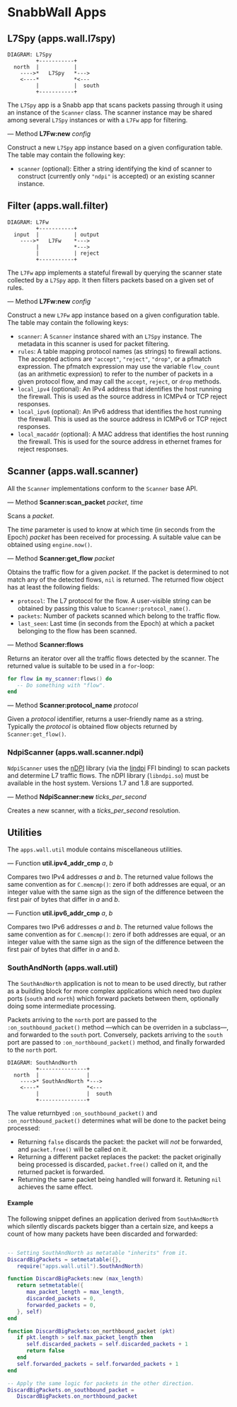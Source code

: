 SnabbWall Apps
==============

L7Spy (apps.wall.l7spy)
-----------------------

    DIAGRAM: L7Spy
             +-----------+
      north  |           |
        ---->*   L7Spy   *--->
        <----*           *<---
             |           |  south
             +-----------+

The `L7Spy` app is a Snabb app that scans packets passing through it using
an instance of the `Scanner` class. The scanner instance may be shared among
several `L7Spy` instances or with a `L7Fw` app for filtering.

— Method **L7Fw:new** *config*

Construct a new `L7Spy` app instance based on a given configuration table.
The table may contain the following key:

* `scanner` (optional): Either a string identifying the kind of scanner to
  construct (currently only `"ndpi"` is accepted) or an existing scanner
  instance.


Filter (apps.wall.filter)
-------------------------

    DIAGRAM: L7Fw
             +-----------+
      input  |           | output
        ---->*   L7Fw    *--->
             |           *--->
             |           | reject
             +-----------+

The `L7Fw` app implements a stateful firewall by querying the scanner
state collected by a `L7Spy` app. It then filters packets based on a
given set of rules.

— Method **L7Fw:new** *config*

Construct a new `L7Fw` app instance based on a given configuration table.
The table may contain the following keys:

* `scanner`: A `Scanner` instance shared with an `L7Spy` instance. The metadata
  in this scanner is used for packet filtering.
* `rules`: A table mapping protocol names (as strings) to firewall actions.
  The accepted actions are `"accept"`, `"reject"`, `"drop"`, or a pfmatch
  expression. The pfmatch expression may use the variable `flow_count`
  (as an arithmetic expression) to refer to the number of packets in a
  given protocol flow, and may call the `accept`, `reject`, or `drop` methods.
* `local_ipv4` (optional): An IPv4 address that identifies the host running
  the firewall. This is used as the source address in ICMPv4 or TCP reject
  responses.
* `local_ipv6` (optional): An IPv6 address that identifies the host running
  the firewall. This is used as the source address in ICMPv6 or TCP reject
  responses.
* `local_macaddr` (optional): A MAC address that identifies the host running
  the firewall. This is used for the source address in ethernet frames for
  reject responses.


Scanner (apps.wall.scanner)
---------------------------

All the `Scanner` implementations conform to the `Scanner` base API.

— Method **Scanner:scan_packet** *packet*, *time*

Scans a *packet*.

The *time* parameter is used to know at which time (in seconds from the Epoch)
*packet* has been received for processing. A suitable value can be obtained
using `engine.now()`.

— Method **Scanner:get_flow** *packet*

Obtains the traffic flow for a given *packet*. If the packet is determined to
not match any of the detected flows, `nil` is returned. The returned flow
object has at least the following fields:

* `protocol`: The L7 protocol for the flow. A user-visible string can be
  obtained by passing this value to `Scanner:protocol_name()`.
* `packets`: Number of packets scanned which belong to the traffic flow.
* `last_seen`: Last time (in seconds from the Epoch) at which a packet
  belonging to the flow has been scanned.

— Method **Scanner:flows**

Returns an iterator over all the traffic flows detected by the scanner. The
returned value is suitable to be used in a `for`-loop:

```lua
for flow in my_scanner:flows() do
   -- Do something with "flow".
end
```

— Method **Scanner:protocol_name** *protocol*

Given a *protocol* identifier, returns a user-friendly name as a string.
Typically the *protocol* is obtained flow objects returned by
`Scanner:get_flow()`.


### NdpiScanner (apps.wall.scanner.ndpi)

`NdpiScanner` uses the
[nDPI](http://www.ntop.org/products/deep-packet-inspection/ndpi/) library (via
the [ljndpi](https://github.com/aperezdc/ljndpi) FFI binding) to scan packets
and determine L7 traffic flows. The nDPI library (`libndpi.so`) must be
available in the host system. Versions 1.7 and 1.8 are supported.

— Method **NdpiScanner:new** *ticks_per_second*

Creates a new scanner, with a *ticks_per_second* resolution.


Utilities
---------

The `apps.wall.util` module contains miscellaneous utilities.

— Function **util.ipv4_addr_cmp** *a*, *b*

Compares two IPv4 addresses *a* and *b*. The returned value follows the same
convention as for `C.memcmp()`: zero if both addresses are equal, or an
integer value with the same sign as the sign of the difference between
the first pair of bytes that differ in *a* and *b*.

— Function **util.ipv6_addr_cmp** *a*, *b*

Compares two IPv6 addresses *a* and *b*. The returned value follows the same
convention as for `C.memcmp()`: zero if both addresses are equal, or an
integer value with the same sign as the sign of the difference between
the first pair of bytes that differ in *a* and *b*.

### SouthAndNorth (apps.wall.util)

The `SouthAndNorth` application is not to mean to be used directly, but rather
as a building block for more complex applications which need two duplex ports
(`south` and `north`) which forward packets between them, optionally doing
some intermediate processing.

Packets arriving to the `north` port are passed to the
`:on_southbound_packet()` method —which can be overriden in a subclass—, and
forwarded to the `south` port. Conversely, packets arriving to the `south`
port are passed to `:on_northbound_packet()` method, and finally forwarded to
the `north` port.

    DIAGRAM: SouthAndNorth
             +---------------+
      north  |               |
        ---->* SouthAndNorth *--->
        <----*               *<---
             |               |  south
             +---------------+

The value returnbyed `:on_southbound_packet()` and `:on_northbound_packet()`
determines what will be done to the packet being processed:

* Returning `false` discards the packet: the packet will *not* be forwarded,
  and `packet.free()` will be called on it.
* Returning a different packet replaces the packet: the packet originally
  being processed is discarded, `packet.free()` called on it, and the returned
  packet is forwarded.
* Returning the same packet being handled will forward it. Retuning `nil`
  achieves the same effect.

#### Example

The following snippet defines an application derived from `SouthAndNorth`
which silently discards packets bigger than a certain size, and keeps a
count of how many packets have been discarded and forwarded:

```lua

-- Setting SouthAndNorth as metatable "inherits" from it.
DiscardBigPackets = setmetatable({},
   require("apps.wall.util").SouthAndNorth)

function DiscardBigPackets:new (max_length)
   return setmetatable({
      max_packet_length = max_length,
      discarded_packets = 0,
      forwarded_packets = 0,
   }, self)
end

function DiscardBigPackets:on_northbound_packet (pkt)
   if pkt.length > self.max_packet_length then
      self.discarded_packets = self.discarded_packets + 1
      return false
   end
   self.forwarded_packets = self.forwarded_packets + 1
end

-- Apply the same logic for packets in the other direction.
DiscardBigPackets.on_southbound_packet =
   DiscardBigPackets.on_northbound_packet
```
